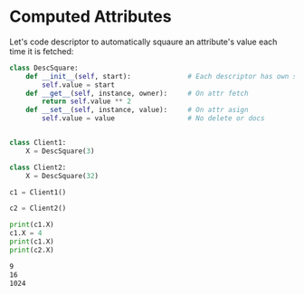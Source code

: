 # Computed Attributes

Let's code descriptor to automatically squaure an attribute's value each time it is fetched:

```py
class DescSquare:
    def __init__(self, start):              # Each descriptor has own state
        self.value = start 
    def __get__(self, instance, owner):     # On attr fetch
        return self.value ** 2 
    def __set__(self, instance, value):     # On attr asign
        self.value = value                  # No delete or docs


class Client1:
    X = DescSquare(3)

class Client2:
    X = DescSquare(32)

c1 = Client1()

c2 = Client2()

print(c1.X)
c1.X = 4
print(c1.X)
print(c2.X)
```

```bash
9
16
1024
```